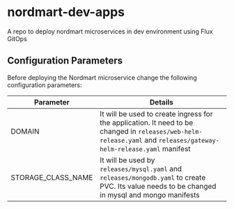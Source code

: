 # nordmart-dev-apps

A repo to deploy nordmart microservices in dev environment using Flux GitOps

## Configuration Parameters

Before deploying the Nordmart microservice change the following configuration parameters:

| Parameter | Details |
|---|---|
| DOMAIN | It will be used to create ingress for the application. It need to be changed in `releases/web-helm-release.yaml` and `releases/gateway-helm-release.yaml` manifest |
| STORAGE_CLASS_NAME | It will be used by `releases/mysql.yaml` and `releases/mongodb.yaml` to create PVC. Its value needs to be changed in mysql and mongo manifests |
